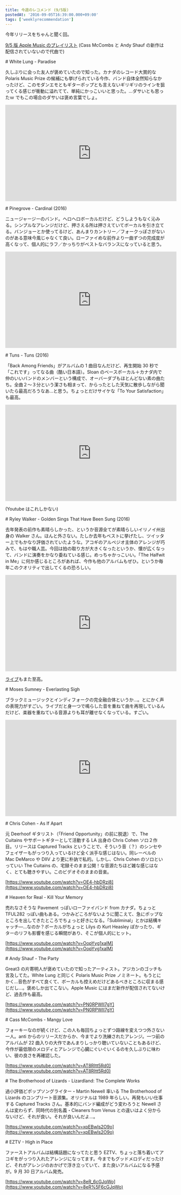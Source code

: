 ```yaml
---
title: 今週のレコメンド (9/5版)
postedAt: '2016-09-05T16:39:00.000+09:00'
tags: ['weeklyrecommendation']
---
```


今年リリースをちゃんと聞く回。

[9/5 版 Apple Music のプレイリスト](https://itunes.apple.com/jp/playlist/jin-zhounorekomendo-9-5ban/idpl.60eae2d6ef914ef49186e964228ed72e) (Cass McCombs と Andy Shauf の新作は配信されていないので代曲で)

\# White Lung - Paradise

久しぶりに会った友人が褒めていたので知った。カナダのレコード大賞的な Polaris Music Prize の候補にも挙げられている今作、バンド自体全然知らなかったけど、このモダンエモともギターポップとも言えないギリギリのラインを狙ってくる感じが衝動に溢れてて、単純にかっこいいと思った。…ダサいとも思ったｗ でもこの場合のダサいは褒め言葉でしょ。

<iframe id="youtube_iframe" src="https://www.youtube.com/embed/SiXMm9gZl5s?feature=oembed&amp;enablejsapi=1&amp;origin=https://safe.txmblr.com&amp;wmode=opaque" allowfullscreen="" width="540" height="304" frameborder="0"></iframe>

\# Pinegrove - Cardinal (2016)

ニュージャージーのバンド。ヘロヘロボーカルだけど、どうしようもなく沁みる。シンプルなアレンジだけど、押さえる所は押さえていてボーカルを引き立てる。バンジョーとか使ってるけど、あんまりカントリー／フォークっぽさがないのがある意味今風じゃなくて良い。ローファイめな前作より一曲ずつの完成度が高くなって、個人的にラフ／かっちりがベストなバランスになっていると思う。

<iframe src="https://www.youtube.com/embed/NwFmZI7qlKw?feature=oembed&amp;enablejsapi=1&amp;origin=https://safe.txmblr.com&amp;wmode=opaque" allowfullscreen="" width="540" height="304" frameborder="0"></iframe>

\# Tuns - Tuns (2016)

「Back Among Friends」がアルバムの 1 曲目なんだけど、再生開始 30 秒で「これです」ってなる曲（酷い日本語）。Sloan のベースボーカル＋カナダ内で仲のいいバンドのメンバーという構成で、オーバーダブもほとんどない素の曲たち。全曲２～３分という潔さも相まって、からったとした天気に散歩しながら聞いたら最高だろうなあ…と思う。ちょっとだけサイケな「To Your Satisfaction」も最高。

<iframe src="https://www.youtube.com/embed/V--GjH6FmCU?feature=oembed&amp;enablejsapi=1&amp;origin=https://safe.txmblr.com&amp;wmode=opaque" allowfullscreen="" width="540" height="304" frameborder="0"></iframe>

(Youtube はこれしかない)

\# Ryley Walker - Golden Sings That Have Been Sung (2016)

去年発表の前作も素晴らしかった、というか音源全てが素晴らしいイリノイ州出身の Walker さん。ほんと外さない。たしか去年もベストに挙げたし、ツイッター上でもかなり評価されていたような。アコギのアルペジオ主体のアレンジが巧みで、もはや職人芸。今回は拍の取り方が大きくなったというか、懐が広くなって、バンドに演奏をかなり委ねている感じ。めっちゃかっこいい。「The Halfwit in Me」に何か感じるところがあれば、今作も他のアルバムもぜひ。というか毎年このクオリティで出してくるの恐ろしい。

<iframe src="https://www.youtube.com/embed/brva1zK6Q1E?feature=oembed&amp;enablejsapi=1&amp;origin=https://safe.txmblr.com&amp;wmode=opaque" allowfullscreen="" width="540" height="304" frameborder="0"></iframe>

[ライブ](https://www.youtube.com/watch?v=lSbRIS0QE4U)もまた至高。

\# Moses Sumney - Everlasting Sigh

ブラックミュージックとインディフォークの完全融合体というか…。とにかく声の表現力がすごい。ライブだと身一つで鳴らした音を重ねて曲を再現しているんだけど、楽器を重ねている音源よりも耳が離せなくなっている。すごい。

<iframe src="https://www.youtube.com/embed/JYdFSBXZSyc?feature=oembed&amp;enablejsapi=1&amp;origin=https://safe.txmblr.com&amp;wmode=opaque" allowfullscreen="" width="540" height="304" frameborder="0"></iframe>

\# Chris Cohen - As If Apart

元 Deerhoof ギタリスト（「Friend Opportunity」の前に脱退）で、The Cuitains やサポートギターとして活動する LA 出身の Chris Cohen ソロ２作目。リリースは Captured Tracks ということで、そういう音（？）のシンセやフェイザーもがっつり入っているけど全く派手な感じはない。同レーベルの Mac DeMarco や DIIV より更に朴訥で私的。しかし、Chris Cohen のソロといっていい The Cuitains の、宅録そのまま公開！な音源たちほど雑な感じはなく、とても聴きやすい。このビデオそのままの音楽。

[https://www.youtube.com/watch?v=OE4-hbDRzi8](https://www.youtube.com/watch?v=OE4-hbDRzi8)

[](https://www.youtube.com/watch?v=OE4-hbDRzi8)

\# Heaven for Real - Kill Your Memory

売れなさそうな Pavement っぽいローファイバンド from カナダ。ちょっと TFUL282 っぽい曲もある。つかみどころがないように聞こえて、急にポップなところを出してきたところでちょっと好きになる。「Subliminal」とかは結構キャッチ―…なのか？ボーカルがちょっと Lilys の Kurt Heasley ぽかったり、ギターのリフも影響を感じる瞬間があり、そこが個人的にヒット。

[https://www.youtube.com/watch?v=OopYvg1xalM](https://www.youtube.com/watch?v=OopYvg1xalM)

[](https://www.youtube.com/watch?v=OopYvg1xalM)

\# Andy Shauf - The Party

Great3 の片寄明人が褒めていたので知ったアーティスト。アジカンのゴッチも言及してた。White Lung と同じく Polaris Music Prize ノミネート。もうとにかく…音色がすべて良くて、ボーカルも控えめだけどあるべきところに収まる感じだし…。褒めしか出てこない。Apple Music にはまだ新作が配信されてないけど、過去作も最高。

[https://www.youtube.com/watch?v=PN0RPWII7gY](https://www.youtube.com/watch?v=PN0RPWII7gY)

\# Cass McCombs - Mangy Love

フォーキーなのが続くけど、この人も毎回ちょっとずつ路線を変えつつ外さない一人。anti からのリリースだからか、今までより洗練されたアレンジ。一つ前のアルバムが 22 曲入りの大作であんまりしっかり聴いていないこともあるけど、今作が最低限のメロディとアレンジで心臓にぐいぐいくるのを久しぶりに味わい、彼の良さを再確認した。

[https://www.youtube.com/watch?v=AT8RItt5Rd0](https://www.youtube.com/watch?v=AT8RItt5Rd0)

\# The Brotherhood of Lizards - Lizardland: The Complete Works

過小評価どポップソングライター・Martin Newell 率いる The Brotherhood of Lizards のコンプリート音源集。オリジナルは 1989 年らしい。再発もいい仕事する Captured Tracks さん。基本的にバンド編成がどう変わろうと Newell さんは変わらず、同時代の別名義・Cleaners from Venus との違いはよく分からないけど、それが良い。それが良いんだよ…。

[https://www.youtube.com/watch?v=xpEBwIs2O9o](https://www.youtube.com/watch?v=xpEBwIs2O9o)

\# EZTV - High in Place

ファーストアルバムは結構話題になってたと思う EZTV、ちょっと落ち着いてアコギをがっつり入れたアレンジになってます。今までもグッドメロディだったけど、それがアレンジのおかげで浮き立っていて、また良いアルバムになる予感が。9 月 30 日アルバム発売。

[https://www.youtube.com/watch?v=8eR_6cGJqWo](https://www.youtube.com/watch?v=8eR%5F6cGJqWo)
